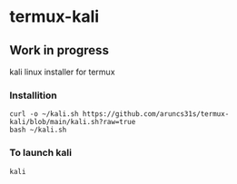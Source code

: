 # termux-kali
## Work in progress
kali linux installer for termux

### Installition 
``` 
curl -o ~/kali.sh https://github.com/aruncs31s/termux-kali/blob/main/kali.sh?raw=true
bash ~/kali.sh

```
### To launch kali
```
kali 
```
